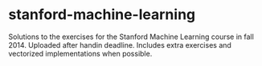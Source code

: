 stanford-machine-learning
=========================

Solutions to the exercises for the Stanford Machine Learning course in fall 2014. Uploaded after handin deadline.
Includes extra exercises and vectorized implementations when possible.
